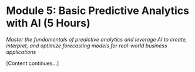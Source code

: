 # Module 5: Basic Predictive Analytics with AI (5 Hours)

*Master the fundamentals of predictive analytics and leverage AI to create, interpret, and optimize forecasting models for real-world business applications*

[Content continues...]
